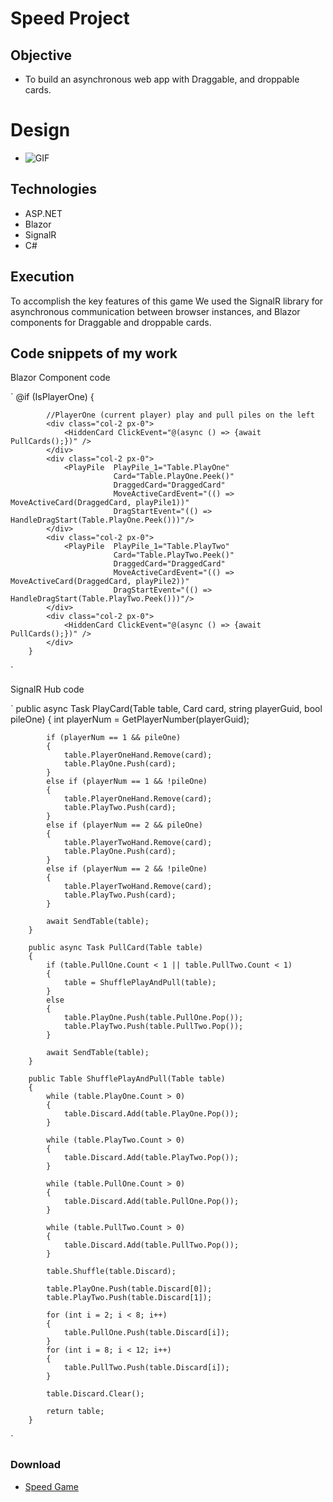 # Speed Project


## Objective

- To build an asynchronous web app with Draggable, and droppable cards.



# Design

- ![GIF](speedgif2.gif)



## Technologies

- ASP.NET
- Blazor 
- SignalR
- C#



## Execution

To accomplish the key features of this game We used the SignalR library for asynchronous communication between browser instances, and Blazor components for Draggable and droppable cards.

## Code snippets of my work

Blazor Component code


` @if (IsPlayerOne)
        {
            
            //PlayerOne (current player) play and pull piles on the left
            <div class="col-2 px-0">
                <HiddenCard ClickEvent="@(async () => {await PullCards();})" />
            </div>
            <div class="col-2 px-0">
                <PlayPile  PlayPile_1="Table.PlayOne"
                           Card="Table.PlayOne.Peek()"                           
                           DraggedCard="DraggedCard" 
                           MoveActiveCardEvent="(() => MoveActiveCard(DraggedCard, playPile1))"
                           DragStartEvent="(() => HandleDragStart(Table.PlayOne.Peek()))"/>
            </div>
            <div class="col-2 px-0">
                <PlayPile  PlayPile_1="Table.PlayTwo"
                           Card="Table.PlayTwo.Peek()"
                           DraggedCard="DraggedCard" 
                           MoveActiveCardEvent="(() => MoveActiveCard(DraggedCard, playPile2))"
                           DragStartEvent="(() => HandleDragStart(Table.PlayTwo.Peek()))"/>
            </div>
            <div class="col-2 px-0">
                <HiddenCard ClickEvent="@(async () => {await PullCards();})" />
            </div>
        }
`

SignalR Hub code

` public async Task PlayCard(Table table, Card card, string playerGuid, bool pileOne) 
        {
            int playerNum = GetPlayerNumber(playerGuid);

            if (playerNum == 1 && pileOne)
            {
                table.PlayerOneHand.Remove(card);
                table.PlayOne.Push(card);
            }
            else if (playerNum == 1 && !pileOne)
            {
                table.PlayerOneHand.Remove(card);
                table.PlayTwo.Push(card);
            }
            else if (playerNum == 2 && pileOne)
            {
                table.PlayerTwoHand.Remove(card);
                table.PlayOne.Push(card);
            }
            else if (playerNum == 2 && !pileOne)
            {
                table.PlayerTwoHand.Remove(card);
                table.PlayTwo.Push(card);
            }

            await SendTable(table);
        }

        public async Task PullCard(Table table)
        {
            if (table.PullOne.Count < 1 || table.PullTwo.Count < 1)
            {
                table = ShufflePlayAndPull(table);
            }
            else
            {
                table.PlayOne.Push(table.PullOne.Pop());
                table.PlayTwo.Push(table.PullTwo.Pop());
            }

            await SendTable(table);
        }

        public Table ShufflePlayAndPull(Table table)
        {
            while (table.PlayOne.Count > 0)
            {
                table.Discard.Add(table.PlayOne.Pop());
            }

            while (table.PlayTwo.Count > 0)
            {
                table.Discard.Add(table.PlayTwo.Pop());
            }

            while (table.PullOne.Count > 0)
            {
                table.Discard.Add(table.PullOne.Pop());
            }

            while (table.PullTwo.Count > 0)
            {
                table.Discard.Add(table.PullTwo.Pop());
            }

            table.Shuffle(table.Discard);

            table.PlayOne.Push(table.Discard[0]);
            table.PlayTwo.Push(table.Discard[1]);

            for (int i = 2; i < 8; i++)
            {
                table.PullOne.Push(table.Discard[i]);
            }
            for (int i = 8; i < 12; i++)
            {
                table.PullTwo.Push(table.Discard[i]);
            }

            table.Discard.Clear();

            return table;
        }
`

### Download
- [Speed Game](https://github.com/Chase-CK/Speed/archive/refs/heads/master.zip)
